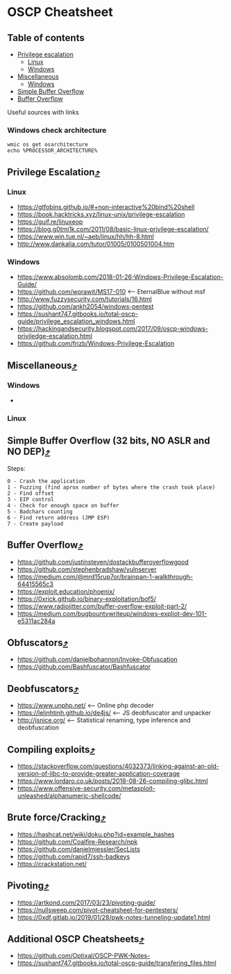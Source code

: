 # OSCP Cheatsheet

## Table of contents
* <a href="#privilege-escalation">[Privilege escalation](#privilege-escalation)</a>
  * [Linux](#linux)
  * [Windows](#windows)
* [Miscellaneous](#miscellaneous)
  * [Windows](#Windows)
* <a href="#simple-buffer-overflow">[Simple Buffer Overflow](#simple-buffer-overflow)</a>
* <a href="#buffer-overflow">[Buffer Overflow](#buffer-overflow)</a>

Useful sources with links

### Windows check architecture
```
wmic os get osarchitecture
echo %PROCESSOR_ARCHITECTURE%
```


## Privilege Escalation[⤴](#table-of-contents)
### Linux
* https://gtfobins.github.io/#+non-interactive%20bind%20shell
* https://book.hacktricks.xyz/linux-unix/privilege-escalation
* https://guif.re/linuxeop
* https://blog.g0tmi1k.com/2011/08/basic-linux-privilege-escalation/
* https://www.win.tue.nl/~aeb/linux/hh/hh-8.html
* http://www.dankalia.com/tutor/01005/0100501004.htm
### Windows
* https://www.absolomb.com/2018-01-26-Windows-Privilege-Escalation-Guide/
* https://github.com/worawit/MS17-010 <-- EternalBlue without msf
* http://www.fuzzysecurity.com/tutorials/16.html
* https://github.com/ankh2054/windows-pentest
* https://sushant747.gitbooks.io/total-oscp-guide/privilege_escalation_windows.html
* https://hackingandsecurity.blogspot.com/2017/09/oscp-windows-priviledge-escalation.html
* https://github.com/frizb/Windows-Privilege-Escalation

## Miscellaneous[⤴](#table-of-contents)
### Windows
* 
### Linux 

## Simple Buffer Overflow (32 bits, NO ASLR and NO DEP)[⤴](#table-of-contents)
Steps:

    0 - Crash the application
    1 - Fuzzing (find aprox number of bytes where the crash took place)
    2 - Find offset
    3 - EIP control
    4 - Check for enough space on buffer
    5 - Badchars counting
    6 - Find return address (JMP ESP)
    7 - Create payload


## Buffer Overflow[⤴](#table-of-contents)
* https://github.com/justinsteven/dostackbufferoverflowgood
* https://github.com/stephenbradshaw/vulnserver
* https://medium.com/@mrd15rup7or/brainpan-1-walkthrough-64415565c3
* https://exploit.education/phoenix/
* https://0xrick.github.io/binary-exploitation/bof5/
* https://www.radiojitter.com/buffer-overflow-exploit-part-2/
* https://medium.com/bugbountywriteup/windows-expliot-dev-101-e5311ac284a

## Obfuscators[⤴](#table-of-contents)
* https://github.com/danielbohannon/Invoke-Obfuscation
* https://github.com/Bashfuscator/Bashfuscator

## Deobfuscators[⤴](#table-of-contents)
* https://www.unphp.net/ <-- Online php decoder
* https://lelinhtinh.github.io/de4js/ <-- JS deobfuscator and unpacker
* http://jsnice.org/ <-- Statistical renaming, type inference and deobfuscation

## Compiling exploits[⤴](#table-of-contents)
* https://stackoverflow.com/questions/4032373/linking-against-an-old-version-of-libc-to-provide-greater-application-coverage
* https://www.lordaro.co.uk/posts/2018-08-26-compiling-glibc.html
* https://www.offensive-security.com/metasploit-unleashed/alphanumeric-shellcode/

## Brute force/Cracking[⤴](#table-of-contents)
* https://hashcat.net/wiki/doku.php?id=example_hashes
* https://github.com/Coalfire-Research/npk
* https://github.com/danielmiessler/SecLists
* https://github.com/rapid7/ssh-badkeys
* https://crackstation.net/

## Pivoting[⤴](#table-of-contents)
* https://artkond.com/2017/03/23/pivoting-guide/
* https://nullsweep.com/pivot-cheatsheet-for-pentesters/
* https://0xdf.gitlab.io/2019/01/28/pwk-notes-tunneling-update1.html

## Additional OSCP Cheatsheets[⤴](#table-of-contents)
* https://github.com/Optixal/OSCP-PWK-Notes-
* https://sushant747.gitbooks.io/total-oscp-guide/transfering_files.html



